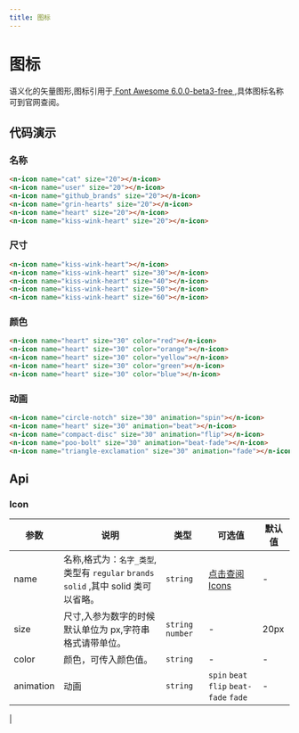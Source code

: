 ```yaml
---
title: 图标
---
```


# 图标

语义化的矢量图形,图标引用于[ Font Awesome 6.0.0-beta3-free ](https://fontawesome.com/),具体图标名称可到官网查阅。

## 代码演示

### 名称

<n-icon name="cat" size="20"></n-icon>
<n-icon name="user" size="20"></n-icon>
<n-icon name="github_brands" size="20"></n-icon>
<n-icon name="grin-hearts" size="20"></n-icon>
<n-icon name="heart" size="20"></n-icon>
<n-icon name="kiss-wink-heart" size="20"></n-icon>

```html
<n-icon name="cat" size="20"></n-icon>
<n-icon name="user" size="20"></n-icon>
<n-icon name="github_brands" size="20"></n-icon>
<n-icon name="grin-hearts" size="20"></n-icon>
<n-icon name="heart" size="20"></n-icon>
<n-icon name="kiss-wink-heart" size="20"></n-icon>
```

### 尺寸

<n-icon name="kiss-wink-heart" ></n-icon>
<n-icon name="kiss-wink-heart" size="30" ></n-icon>
<n-icon name="kiss-wink-heart" size="40" ></n-icon>
<n-icon name="kiss-wink-heart" size="50" ></n-icon>
<n-icon name="kiss-wink-heart" size="60" ></n-icon>

```html
<n-icon name="kiss-wink-heart"></n-icon>
<n-icon name="kiss-wink-heart" size="30"></n-icon>
<n-icon name="kiss-wink-heart" size="40"></n-icon>
<n-icon name="kiss-wink-heart" size="50"></n-icon>
<n-icon name="kiss-wink-heart" size="60"></n-icon>
```

### 颜色

<n-icon name="heart" size="30"  color="red"></n-icon>
<n-icon name="heart" size="30" color="orange"></n-icon>
<n-icon name="heart" size="30"  color="yellow"></n-icon>
<n-icon name="heart" size="30" color="green"></n-icon>
<n-icon name="heart" size="30" color="blue"></n-icon>

```html
<n-icon name="heart" size="30" color="red"></n-icon>
<n-icon name="heart" size="30" color="orange"></n-icon>
<n-icon name="heart" size="30" color="yellow"></n-icon>
<n-icon name="heart" size="30" color="green"></n-icon>
<n-icon name="heart" size="30" color="blue"></n-icon>
```

### 动画

<n-icon name="circle-notch" size="30" animation="spin" ></n-icon>
<n-icon name="heart" size="30"  animation="beat" ></n-icon>
<n-icon name="compact-disc" size="30"  animation="flip" ></n-icon>
<n-icon name="poo-bolt" size="30" animation="beat-fade" ></n-icon>
<n-icon name="triangle-exclamation" size="30" animation="fade" ></n-icon>

```html
<n-icon name="circle-notch" size="30" animation="spin"></n-icon>
<n-icon name="heart" size="30" animation="beat"></n-icon>
<n-icon name="compact-disc" size="30" animation="flip"></n-icon>
<n-icon name="poo-bolt" size="30" animation="beat-fade"></n-icon>
<n-icon name="triangle-exclamation" size="30" animation="fade"></n-icon>
```

## Api

### Icon

| 参数      | 说明                                                                                                                             | 类型                                    | 可选值                                                                                         | 默认值 |
| --------- | -------------------------------------------------------------------------------------------------------------------------------- | --------------------------------------- | ---------------------------------------------------------------------------------------------- | ------ |
| name      | 名称,格式为：<code>名字\_类型</code>,类型有 <code>regular</code> <code>brands</code> <code>solid</code> ,其中 solid 类可以省略。 | <code>string</code>                     | [ 点击查阅 Icons ](https://fontawesome.com/icons?d=gallery&p=2)                                | -      |
| size      | 尺寸,入参为数字的时候默认单位为 px,字符串格式请带单位。                                                                          | <code>string</code> <code>number</code> | -                                                                                              | 20px   |
| color     | 颜色，可传入颜色值。                                                                                                             | <code>string</code>                     | -                                                                                              | -      |
| animation | 动画                                                                                                                             | <code>string</code>                     | <code>spin</code> <code>beat</code> <code>flip</code> <code>beat-fade</code> <code>fade</code> | -      |

|
